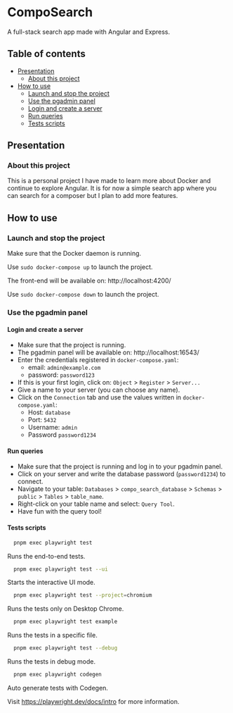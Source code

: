 # CompoSearch

A full-stack search app made with Angular and Express.

## Table of contents

-   [Presentation](#presentation)
    -   [About this project](#about-this-project)
-   [How to use](#how-to-use)
    -   [Launch and stop the project](#launch-and-stop-the-project)
    -   [Use the pgadmin panel](#use-the-pgadmin-panel)
      - [Login and create a server](#login-and-create-a-server)
      - [Run queries](#run-queries)
      - [Tests scripts](#tests-scripts)

## Presentation

### About this project

This is a personal project I have made to learn more about Docker and continue to explore Angular. It is for now a simple search app where you can search for a composer but I plan to add more features.

## How to use

### Launch and stop the project

Make sure that the Docker daemon is running.

Use `sudo docker-compose up` to launch the project.

The front-end will be available on: http://localhost:4200/

Use `sudo docker-compose down` to launch the project.

### Use the pgadmin panel

#### Login and create a server

- Make sure that the project is running.
- The pgadmin panel will be available on: http://localhost:16543/
- Enter the credentials registered in `docker-compose.yaml`:
  - email: `admin@example.com`
  - password: `password123`
- If this is your first login, click on: `Object` > `Register` > `Server...`
- Give a name to your server (you can choose any name).
- Click on the `Connection` tab and use the values written in `docker-compose.yaml`:
  - Host: `database`
  - Port: `5432`
  - Username: `admin`
  - Password `password1234`

#### Run queries

- Make sure that the project is running and log in to your pgadmin panel.
- Click on your server and write the database password (`password1234`) to connect.
- Navigate to your table: `Databases` > `compo_search_database` > `Schemas` > `public` > `Tables` > `table_name`.
- Right-click on your table name and select: `Query Tool`.
- Have fun with the query tool!

#### Tests scripts
```sh
  pnpm exec playwright test
  ```

Runs the end-to-end tests.
```sh
  pnpm exec playwright test --ui
  ```

Starts the interactive UI mode.

```sh
  pnpm exec playwright test --project=chromium
  ```

Runs the tests only on Desktop Chrome.

```sh
  pnpm exec playwright test example
  ```
Runs the tests in a specific file.

```sh
  pnpm exec playwright test --debug
  ```
Runs the tests in debug mode.

```sh
  pnpm exec playwright codegen
  ```

Auto generate tests with Codegen.

Visit https://playwright.dev/docs/intro for more information.
